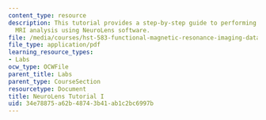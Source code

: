 ```yaml
---
content_type: resource
description: This tutorial provides a step-by-step guide to performing a basic functional
  MRI analysis using NeuroLens software.
file: /media/courses/hst-583-functional-magnetic-resonance-imaging-data-acquisition-and-analysis-fall-2008/34e78875a62b48743b41ab1c2bc6997b_neurolns_tut_mod.pdf
file_type: application/pdf
learning_resource_types:
- Labs
ocw_type: OCWFile
parent_title: Labs
parent_type: CourseSection
resourcetype: Document
title: NeuroLens Tutorial I
uid: 34e78875-a62b-4874-3b41-ab1c2bc6997b
---
```

